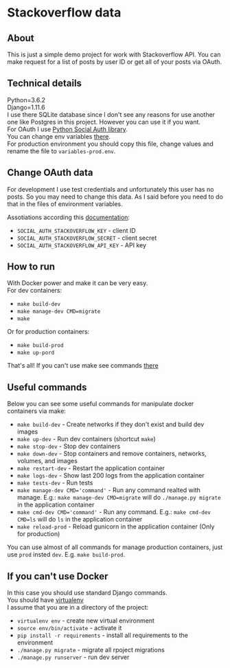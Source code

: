 # Stackoverflow data

## About

This is just a simple demo project for work with Stackoverflow API. You can make request for a list of posts by user ID or 
get all of your posts via OAuth.

## Technical details
Python=3.6.2 </br>
Django=1.11.6 </br>
I use there SQLite database since I don't see any reasons for use another one like Postgres in this project. However you can use it if you want. </br>
For OAuth I use [Python Social Auth library](https://python-social-auth.readthedocs.io/en/latest/index.html).</br>
You can change env variables [there](https://github.com/solartune/stackoverflow_data/blob/master/variables-dev.env).</br>
For production environment you should copy this file, change values and rename the file to `variables-prod.env`.

## Change OAuth data
For development I use test credentials and unfortunately this user has no posts. So you may need to change this data.
As I said before you need to do that in the files of environment variables.

Assotiations according this [documentation](https://python-social-auth.readthedocs.io/en/latest/backends/stackoverflow.html):
- `SOCIAL_AUTH_STACKOVERFLOW_KEY` - client ID
- `SOCIAL_AUTH_STACKOVERFLOW_SECRET` - client secret
- `SOCIAL_AUTH_STACKOVERFLOW_API_KEY` - API key

## How to run

With Docker power and make it can be very easy. </br>
For dev containers:

- `make build-dev`
- `make manage-dev CMD=migrate`
- `make`

Or for production containers:
- `make build-prod`
- `make up-pord`

That's all!
If you can't use make see commands [there](https://github.com/solartune/stackoverflow_data/blob/master/Makefile)

## Useful commands

Below you can see some useful commands for manipulate docker containers via make:

- `make build-dev` - Create networks if they don't exist and build dev images
- `make up-dev` - Run dev containers (shortcut `make`)
- `make stop-dev` - Stop dev containers
- `make down-dev` - Stop containers and remove containers, networks, volumes, and images
- `make restart-dev` - Restart the application container
- `make logs-dev` - Show last 200 logs from the application container
- `make tests-dev` - Run tests
- `make manage-dev CMD='command'` - Run any command realted with manage. E.g.: `make manage-dev CMD=migrate` will do `./manage.py migrate` in the application container
- `make cmd-dev CMD='command'` - Run any command. E.g.: `make cmd-dev CMD=ls` will do `ls` in the application container
- `make reload-prod` - Reload gunicorn in the application container (Only for production)

You can use almost of all commands for manage production containers, just use `prod` insted `dev`. E.g. `make build-prod`.

## If you can't use Docker

In this case you should use standard Django commands. </br>
You should have [virtualenv](https://virtualenv.pypa.io/en/stable/) </br>
I assume that you are in a directory of the project:
- `virtualenv env` - create new virtual environment
- `source env/bin/activate` - activate it
- `pip install -r requirements` - install all requirements to the environment
- `./manage.py migrate` - migrate all rpoject migrations
- `./manage.py runserver` - run dev server
